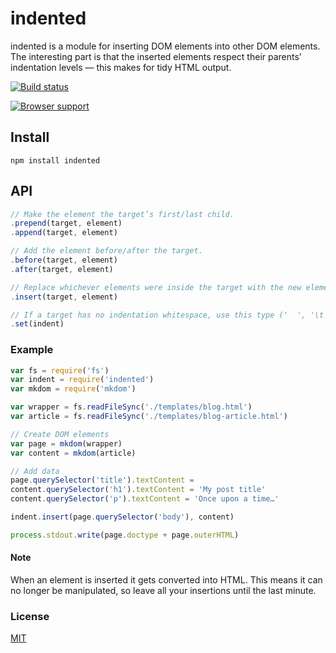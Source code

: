 # indented
indented is a module for inserting DOM elements into other DOM elements. The interesting part is that the inserted elements respect their parents’ indentation levels — this makes for tidy HTML output.

[![Build status](https://travis-ci.org/michaelrhodes/indented.png?branch=master)](https://travis-ci.org/michaelrhodes/indented)

[![Browser support](https://ci.testling.com/michaelrhodes/indented.png)](https://ci.testling.com/michaelrhodes/indented)

## Install
```
npm install indented
```

## API
``` js
// Make the element the target’s first/last child.
.prepend(target, element)
.append(target, element)

// Add the element before/after the target.
.before(target, element)
.after(target, element)

// Replace whichever elements were inside the target with the new element.
.insert(target, element)

// If a target has no indentation whitespace, use this type ('  ', '\t', etc). Note that it will only be used if no existing indentation is found.
.set(indent)
```

### Example
``` js
var fs = require('fs')
var indent = require('indented')
var mkdom = require('mkdom')

var wrapper = fs.readFileSync('./templates/blog.html')
var article = fs.readFileSync('./templates/blog-article.html')

// Create DOM elements
var page = mkdom(wrapper)
var content = mkdom(article)

// Add data
page.querySelector('title').textContent =
content.querySelector('h1').textContent = 'My post title'
content.querySelector('p').textContent = 'Once upon a time…'

indent.insert(page.querySelector('body'), content)

process.stdout.write(page.doctype + page.outerHTML)
```

#### Note
When an element is inserted it gets converted into HTML. This means it can no longer be manipulated, so leave all your insertions until the last minute. 

### License
[MIT](http://opensource.org/licenses/MIT)
